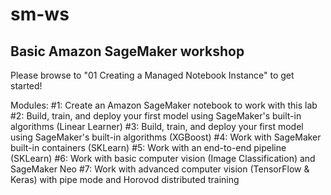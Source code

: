 # sm-ws
## Basic Amazon SageMaker workshop
Please browse to "01 Creating a Managed Notebook Instance" to get started!

Modules:
#1: Create an Amazon SageMaker notebook to work with this lab
#2: Build, train, and deploy your first model using SageMaker's built-in algorithms (Linear Learner)
#3: Build, train, and deploy your first model using SageMaker's built-in algorithms (XGBoost)
#4: Work with SageMaker built-in containers (SKLearn)
#5: Work with an end-to-end pipeline (SKLearn)
#6: Work with basic computer vision (Image Classification) and SageMaker Neo
#7: Work with advanced computer vision (TensorFlow & Keras) with pipe mode and Horovod distributed training

